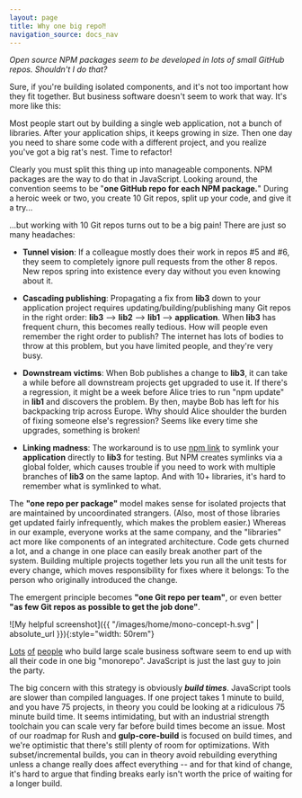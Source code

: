 ```yaml
---
layout: page
title: Why one big repo⁈
navigation_source: docs_nav
---
```


_Open source NPM packages seem to be developed in lots of small GitHub repos. Shouldn't I do that?_

Sure, if you're building isolated components, and it's not too important how they fit together. But business software doesn't seem to work that way. It's more like this:

Most people start out by building a single web application, not a bunch of libraries. After your application ships, it keeps growing in size. Then one day you need to share some code with a different project, and you realize you've got a big rat's nest. Time to refactor!

Clearly you must split this thing up into manageable components. NPM packages are the way to do that in JavaScript. Looking around, the convention seems to be "**one GitHub repo for each NPM package.**" During a heroic week or two, you create 10 Git repos, split up your code, and give it a try...

...but working with 10 Git repos turns out to be a big pain! There are just so many headaches:

- **Tunnel vision**: If a colleague mostly does their work in repos #5 and #6, they seem to completely ignore pull requests from the other 8 repos. New repos spring into existence every day without you even knowing about it.

- **Cascading publishing**: Propagating a fix from **lib3** down to your application project requires updating/building/publishing many Git repos in the right order: **lib3** --> **lib2** --> **lib1** --> **application**. When **lib3** has frequent churn, this becomes really tedious. How will people even remember the right order to publish? The internet has lots of bodies to throw at this problem, but you have limited people, and they're very busy.

- **Downstream victims**: When Bob publishes a change to **lib3**, it can take a while before all downstream projects get upgraded to use it. If there's a regression, it might be a week before Alice tries to run "npm update" in **lib1** and discovers the problem. By then, maybe Bob has left for his backpacking trip across Europe. Why should Alice shoulder the burden of fixing someone else's regression? Seems like every time she upgrades, something is broken!

- **Linking madness**: The workaround is to use [npm link](https://docs.npmjs.com/cli/link) to symlink your **application** directly to **lib3** for testing. But NPM creates symlinks via a global folder, which causes trouble if you need to work with multiple branches of **lib3** on the same laptop. And with 10+ libraries, it's hard to remember what is symlinked to what.

The **"one repo per package"** model makes sense for isolated projects that are maintained by uncoordinated strangers. (Also, most of those libraries get updated fairly infrequently, which makes the problem easier.) Whereas in our example, everyone works at the same company, and the "libraries" act more like components of an integrated architecture. Code gets churned a lot, and a change in one place can easily break another part of the system. Building multiple projects together lets you run all the unit tests for every change, which moves responsibility for fixes where it belongs: To the person who originally introduced the change.

The emergent principle becomes **"one Git repo per team"**, or even better **"as few Git repos as possible to get the job done"**.

![My helpful screenshot]({{ "/images/home/mono-concept-h.svg" | absolute_url }}){:style="width: 50rem"}

[Lots](https://danluu.com/monorepo/) [of](https://medium.com/@bebraw/the-case-for-monorepos-907c1361708a) [people](http://blog.shippable.com/our-journey-to-microservices-and-a-mono-repository) who build large scale business software seem to end up with all their code in one big "monorepo". JavaScript is just the last guy to join the party.

The big concern with this strategy is obviously _**build times**_. JavaScript tools are slower than compiled languages. If one project takes 1 minute to build, and you have 75 projects, in theory you could be looking at a ridiculous 75 minute build time. It seems intimidating, but with an industrial strength toolchain you can scale very far before build times become an issue. Most of our roadmap for Rush and **gulp-core-build** is focused on build times, and we're optimistic that there's still plenty of room for optimizations. With subset/incremental builds, you can in theory avoid rebuilding everything unless a change really does affect everything -- and for that kind of change, it's hard to argue that finding breaks early isn't worth the price of waiting for a longer build.
